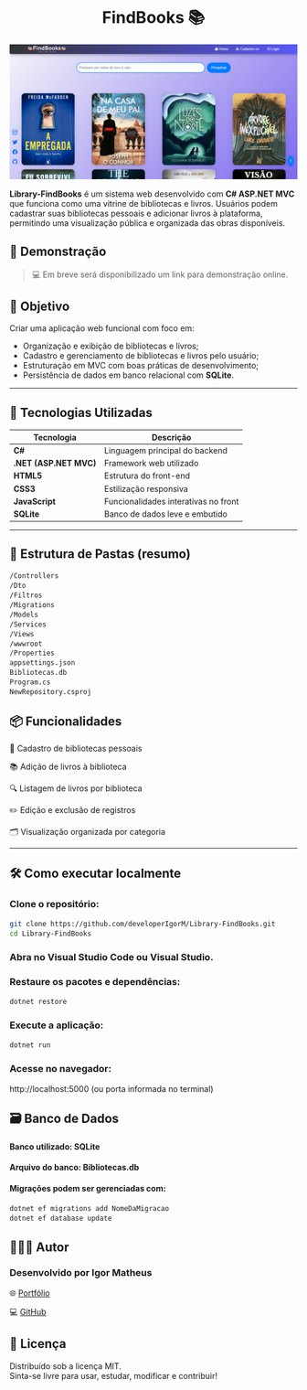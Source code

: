 

<h1 align="center">FindBooks 📚</h1>

![Imagem do projeto](wwwroot/imagem/find.png)

**Library-FindBooks** é um sistema web desenvolvido com **C# ASP.NET MVC** que funciona como uma vitrine de bibliotecas e livros. Usuários podem cadastrar suas bibliotecas pessoais e adicionar livros à plataforma, permitindo uma visualização pública e organizada das obras disponíveis.


## 🚀 Demonstração

> 💻 Em breve será disponibilizado um link para demonstração online.



## 🎯 Objetivo

Criar uma aplicação web funcional com foco em:
- Organização e exibição de bibliotecas e livros;
- Cadastro e gerenciamento de bibliotecas e livros pelo usuário;
- Estruturação em MVC com boas práticas de desenvolvimento;
- Persistência de dados em banco relacional com **SQLite**.

---

## 🔧 Tecnologias Utilizadas

| Tecnologia     | Descrição                                  |
|----------------|----------------------------------------------|
| **C#**         | Linguagem principal do backend              |
| **.NET (ASP.NET MVC)** | Framework web utilizado                  |
| **HTML5**       | Estrutura do front-end                     |
| **CSS3**        | Estilização responsiva                     |
| **JavaScript**  | Funcionalidades interativas no front       |
| **SQLite**      | Banco de dados leve e embutido             |

---

## 📁 Estrutura de Pastas (resumo)

```bash
/Controllers       
/Dto               
/Filtros           
/Migrations        
/Models            
/Services          
/Views             
/wwwroot           
/Properties        
appsettings.json   
Bibliotecas.db     
Program.cs         
NewRepository.csproj
```

## 📦 Funcionalidades

📖 Cadastro de bibliotecas pessoais

📚 Adição de livros à biblioteca

🔍 Listagem de livros por biblioteca

✏️ Edição e exclusão de registros

🗂️ Visualização organizada por categoria


---

## 🛠️ Como executar localmente

### Clone o repositório:
```bash
git clone https://github.com/developerIgorM/Library-FindBooks.git
cd Library-FindBooks
```

### Abra no Visual Studio Code ou Visual Studio.
### Restaure os pacotes e dependências:

```bash
dotnet restore
```

### Execute a aplicação:
```bash
dotnet run
```

### Acesse no navegador:
http://localhost:5000 (ou porta informada no terminal)


## 🗃️ Banco de Dados

#### Banco utilizado: SQLite

#### Arquivo do banco: Bibliotecas.db
 
#### Migrações podem ser gerenciadas com:


```bash
dotnet ef migrations add NomeDaMigracao
dotnet ef database update
```

## 👨🏾‍💻 Autor
### Desenvolvido por Igor Matheus

🌐  [Portfólio](https://igorportfolio.vercel.app/)


💻 [GitHub](https://github.com/DeveloperIgorM)


## 📄 Licença
Distribuído sob a licença MIT.<br/>
Sinta-se livre para usar, estudar, modificar e contribuir!
